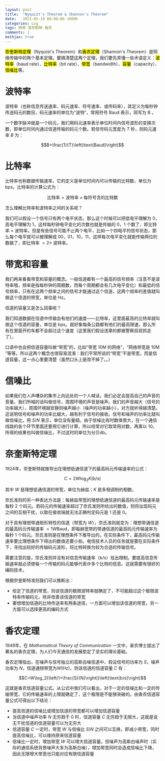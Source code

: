 ```yaml
---
layout: post
title:  "Nyquist's Theorem & Shannon's Theorem"
date:   2021-05-10 00:00:00 +0800
categories: Log
tags: 网络 奎奈斯特 香农
comments: 1
mathjax: true
---
```


<mark>奈奎斯特定理</mark>（Nyquist's Theorem）和<mark>香农定理</mark>（Shannon's Theorem）是网络传输中的两个基本定理。要搞清楚这两个定理，我们要先弄懂一些术语定义：<mark>波特率</mark>（baud rate）、<mark>比特率</mark>（bit rate）、<mark>带宽</mark>（bandwidth）、<mark>容量</mark>（capacity）、<mark>信噪比</mark>等。

# 波特率

波特率（也称信息传送速率、码元速率、符号速率、或传码率），其定义为每秒钟传送码元的数目，码元速率的单位为“波特”，常用符号 $\text{Baud}$ 表示，简写为 $\text{B}$ 。

一个数字脉冲就是一个码元，我们用码元速率表示单位时间内信号波形的变换次数，即单位时间内通过信道传输的码元个数。若信号码元宽度为 $T$ 秒，则码元速率 $B$ 为：

$$B=\frac{1}{T}\left(\text{Baud}\right)$$

# 比特率

比特率也称数据传输速率，它的定义是单位时间内可以传输的比特数，单位为 $\text{bps}$。比特率的计算公式为：

$$\text{比特率}=\text{波特率}\times\text{每符号含的比特数}$$

怎么理解比特率和波特率之间的关系呢？

我们可以假设一个信号只有两个电平状态，那么这个时候可以把低电平理解为 $0$，高电平理解为 $1$，这样每秒钟电平变化的次数也就是传输的 $0$，$1$ 个数了，即比特率 $=$ 波特率。但是有些信号可能不止两个电平，比如一个四电平的信号状态，那么每个电平就可以被理解成 $00$，$01$，$10$，$11$，这样每次电平变化就能传输两位的数据了，即比特率 $=2\times$ 波特率。

# 带宽和容量

我们再来看看带宽和容量的概念。一般信道都有一个最高的信号频率（注意不是波特率哦，频率是指每秒钟的周期数，而每个周期都会有几次电平变化）和最低的信号频率，只有在这两个频率之间的信号才能通过这个信道，这两个频率的差值就叫做这个信道的带宽，单位是 $\text{Hz}$。

信道的容量又是怎么回事呢？

我们知道数据在信道中传输会有他们的速度——比特率，这里面最高的比特率就叫做这个信道的容量，单位是 $\text{bps}$。就好象每条公路都有他们的最高限速，那么所有在里面开的车都不会超过这个速度（这里我们假设违章的都被警察叔叔抓走了）。

口语中也会把信道容量叫做“带宽”的，比如“带宽 $10\text{M}$ 的网络”，“网络带宽是 $10\text{M}$ ”等等。所以这两个概念也很容易混淆：我们平常所说的“带宽”不是带宽，而是信道容量，这一点心里要清楚（虽然口头上是改不掉了。。）

# 信噪比

如果我们在人声嘈杂的集市上向远处的一个人喊话，我们必定会提高自己的声音的音量。我们所喊的话叫做信号，周围环境的声音是噪声。我们的声音越大（信号的功率越大），周围环境越安静则噪声越小（噪声的功率越小），对方就听得越清楚。这说明信号和噪声的功率比越大，越有利于信号的接收。信号和噪声的功率比就叫做信噪比，用 $S/N$ 表示，单位没有量纲。由于信噪比有时数值很大，在一个通信线路的各个环节里面还要用它进行计算，所以经常对它取常用对数，再乘以 $10$。所得的结果也叫做信噪比，不过这时的单位为分贝$\text{db}$。

# 奈奎斯特定理

1924年，奈奎斯特就推导出在理想低通信道下的最高码元传输速率的公式：

$$C=2W\log_2{K}\left(\text{b/s}\right)$$

其中 $W$ 是理想低通信道的带宽，单位为赫兹；$K$ 是多相调制的相数。

奈氏准则的另一种表达方法是：每赫兹带宽的理想低通信道的最高码元传输速率是每秒 $2$ 个码元。若码元的传输速率超过了奈氏准则所给出的数值，则将出现码元之间的互相干扰，以致在接收端就无法正确判定码元是 $1$ 还是 $0$。

对于具有理想带通矩形特性的信道（带宽为 $W$），奈氏准则就变为：理想带通信道的最高码元传输速率 $=1W\text{Baud}$，即每赫宽带的带通信道的最高码元传输速率为每秒 $1$ 个码元。奈氏准则是在理想条件下推导出的。在实际条件下，最高码元传输速率要比理想条件下得出的数值还要小些。电信技术人员的任务就是要在实际条件下，寻找出较好的传输码元波形，将比特转换为较为合适的传输信号。

需要注意的是，奈氏准则并没有对信息传输速率（$\text{b/s}$）给出限制。要提高信息传输速率就必须使每一个传输的码元能够代表许多个比特的信息。这就需要有很好的编码技术。

根据奈奎斯特准则我们可以推断出：

- 给定了信道的带宽，则该信道的极限波特率就确定了，不可能超过这个极限波特率传输码元，除非改善该信道的带宽
- 要想增加信道的比特传送率有两条途径，一方面可以增加该信道的带宽，另一方面可以选择更高的编码方式

# 香农定理

1948年，在 *Mathematical Theory of Communication* 一文中，香农博士提出了著名的香农定理，为人们今天通信的发展垫定了坚实的理论基础。

香农定理指出，在噪声与信号独立的高斯白噪信道中，假设信号的功率为 $S$，噪声功率为 $N$，信道通频带宽为$W\left(\text{Hz}\right)$，则该信道的信道容量 $C$ 有：

$$C=W\log_2{\left(1+\frac{S}{N}\right)}\left(\text{b/s}\right)$$

这就是香农信道容量公式。从公式中我们可以看出，对于一定的信噪比和一定的传输带宽，它的传输速率的上限就确定了，这个极限是不能够突破的。由香农信道容量公式可得出以下结论：

- 提高信道的信噪比或增加信道的带宽都可以增加信道容量
- 当信道中噪声功率 $N$ 无穷趋于 $0$ 时，信道容量 $C$ 无穷趋于无限大，这就是说无干扰信道的信道容量可以为无穷大
- 信道容量 $C$ 一定时，带宽 $W$ 与信噪比 $S/N$ 之间可以互换，即减小带宽，同时提高信噪比，可以维持原来信道容量
- 信噪比一定时，增加带宽 $W$ 可以增大信道容量。但噪声为高斯白噪声时（实际的通信系统背景噪声大多为高斯白噪），增加带宽同时会造成信噪比下降，因此无限增大带宽也只能对应有限信道容量

[^1]: 转载自[sohu.com](https://www.sohu.com/a/219750202_464086)

